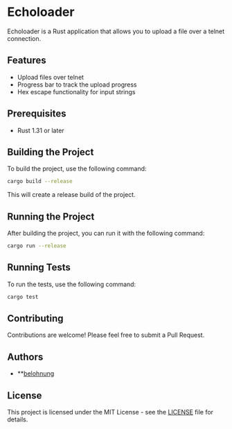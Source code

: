 # Echoloader

Echoloader is a Rust application that allows you to upload a file over a telnet connection.

## Features

- Upload files over telnet
- Progress bar to track the upload progress
- Hex escape functionality for input strings

## Prerequisites

- Rust 1.31 or later

## Building the Project

To build the project, use the following command:

```sh
cargo build --release
```

This will create a release build of the project.

## Running the Project

After building the project, you can run it with the following command:

```sh
cargo run --release
```

## Running Tests

To run the tests, use the following command:

```sh
cargo test
```

## Contributing

Contributions are welcome! Please feel free to submit a Pull Request.


## Authors

- **[belohnung](https://github.com/belohnung)

## License

This project is licensed under the MIT License - see the [LICENSE](LICENSE.md) file for details.
